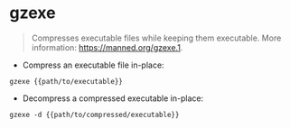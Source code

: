 # gzexe

> Compresses executable files while keeping them executable.
> More information: <https://manned.org/gzexe.1>.

- Compress an executable file in-place:

`gzexe {{path/to/executable}}`

- Decompress a compressed executable in-place:

`gzexe -d {{path/to/compressed/executable}}`

